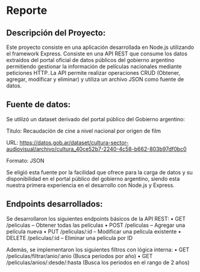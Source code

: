# Reporte

## Descripción del Proyecto:
Este proyecto consiste en una aplicación desarrollada en Node.js utilizando el framework
Express. Consiste en una API REST que consume los datos extraídos del portal oficial de datos
públicos del gobierno argentino permitiendo gestionar la información de películas nacionales
mediante peticiones HTTP. La API permite realizar operaciones CRUD (Obtener, agregar,
modificar y eliminar) y utiliza un archivo JSON como fuente de datos.

## Fuente de datos:
Se utilizó un dataset derivado del portal público del Gobierno argentino:

Titulo: Recaudación de cine a nivel nacional por origen de film

URL: https://datos.gob.ar/dataset/cultura-sector-audiovisual/archivo/cultura_40ce52b7-2240-4c58-b662-803b97df0bc0

Formato: JSON

Se eligió esta fuente por la facilidad que ofrece para la carga de datos y su disponibilidad en el
portal público del gobierno argentino, siendo esta nuestra primera experiencia en el desarrollo
con Node.js y Express.

## Endpoints desarrollados:
Se desarrollaron los siguientes endpoints básicos de la API REST:
• GET /peliculas – Obtener todas las películas
• POST /peliculas – Agregar una película nueva
• PUT /peliculas/:id – Modificar una película existente
• DELETE /peliculas/:id – Eliminar una película por ID

Además, se implementaron los siguientes filtros con lógica interna:
•	GET /peliculas/filtrar/anio/:anio (Busca periodos por año)
•	GET /peliculas/anios/:desde/:hasta (Busca los periodos en el rango de 2 años)

